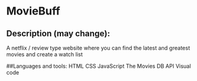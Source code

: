 # MovieBuff

## Description (may change): 
A netflix / review type website where you can find the latest and greatest movies and create a watch list

##Languages and tools: 
HTML
CSS
JavaScript
The Movies DB API 
Visual code 